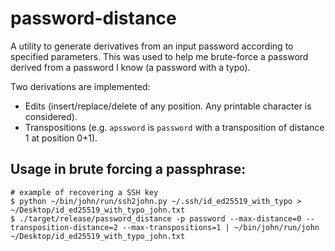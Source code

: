 # password-distance

A utility to generate derivatives from an input password according to specified parameters. This was used to help me brute-force a password derived from a password I know (a password with a typo).

Two derivations are implemented:
  * Edits (insert/replace/delete of any position. Any printable character is considered).
  * Transpositions (e.g. `apssword` is `password` with a transposition of distance 1 at position 0+1).

## Usage in brute forcing a passphrase:

```
# example of recovering a SSH key
$ python ~/bin/john/run/ssh2john.py ~/.ssh/id_ed25519_with_typo > ~/Desktop/id_ed25519_with_typo_john.txt   
$ ./target/release/password_distance -p password --max-distance=0 --transposition-distance=2 --max-transpositions=1 | ~/bin/john/run/john ~/Desktop/id_ed25519_with_typo_john.txt
```